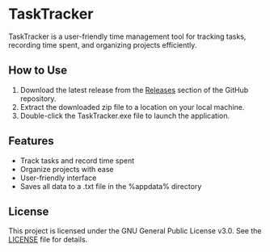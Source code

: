 # TaskTracker

TaskTracker is a user-friendly time management tool for tracking tasks, recording time spent, and organizing projects efficiently.

## How to Use
1. Download the latest release from the [Releases](/release) section of the GitHub repository.
2. Extract the downloaded zip file to a location on your local machine.
3. Double-click the TaskTracker.exe file to launch the application.

## Features

- Track tasks and record time spent
- Organize projects with ease
- User-friendly interface
- Saves all data to a .txt file in the %appdata% directory

## License

This project is licensed under the GNU General Public License v3.0. See the [LICENSE](https://github.com/killer6oose/TaskTracker/blob/main/LICENSE) file for details.
